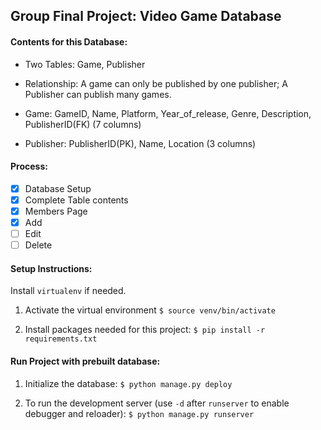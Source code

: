 ## Group Final Project: Video Game Database

#### Contents for this Database:

- Two Tables: Game, Publisher

- Relationship: A game can only be published by one publisher; A Publisher can publish many games.

- Game: GameID, Name, Platform, Year_of_release, Genre, Description, PublisherID(FK) (7 columns)

- Publisher: PublisherID(PK), Name, Location (3 columns)

#### Process:
- [x] Database Setup
- [x] Complete Table contents
- [x] Members Page
- [x] Add
- [ ] Edit
- [ ] Delete

#### Setup Instructions:

Install `virtualenv` if needed.

1. Activate the virtual environment
    `$ source venv/bin/activate`

2. Install packages needed for this project:
    `$ pip install -r requirements.txt`

#### Run Project with prebuilt database:
1. Initialize the database:
    `$ python manage.py deploy`

2. To run the development server (use `-d` after `runserver` to enable debugger and reloader):
    `$ python manage.py runserver`

